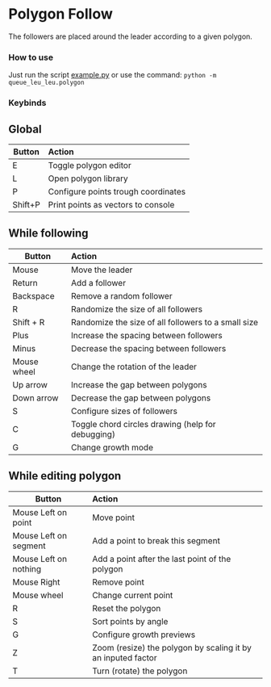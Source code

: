 # Polygon Follow
The followers are placed around the leader according to a given polygon.


### How to use
Just run the script [example.py](example.py) or use the command: ``python -m queue_leu_leu.polygon``


### Keybinds

## Global
Button      | Action
------------|:-------
E           | Toggle polygon editor
L           | Open polygon library
P           | Configure points trough coordinates
Shift+P     | Print points as vectors to console

## While following
Button      | Action
------------|:-------
Mouse       | Move the leader
Return      | Add a follower
Backspace   | Remove a random follower
R           | Randomize the size of all followers 
Shift + R   | Randomize the size of all followers to a small size
Plus        | Increase the spacing between followers
Minus       | Decrease the spacing between followers
Mouse wheel | Change the rotation of the leader
Up arrow    | Increase the gap between polygons
Down arrow  | Decrease the gap between polygons
S           | Configure sizes of followers
C           | Toggle chord circles drawing (help for debugging)
G           | Change growth mode

## While editing polygon
Button                 | Action
-----------------------|:-------
Mouse Left on point    | Move point
Mouse Left on segment  | Add a point to break this segment
Mouse Left on nothing  | Add a point after the last point of the polygon
Mouse Right            | Remove point
Mouse wheel            | Change current point
R                      | Reset the polygon
S                      | Sort points by angle
G                      | Configure growth previews
Z                      | Zoom (resize) the polygon by scaling it by an inputed factor
T                      | Turn (rotate) the polygon